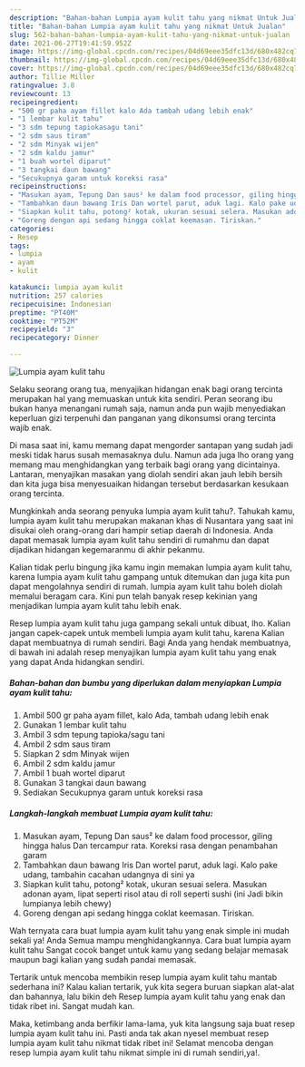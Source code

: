 ```yaml
---
description: "Bahan-bahan Lumpia ayam kulit tahu yang nikmat Untuk Jualan"
title: "Bahan-bahan Lumpia ayam kulit tahu yang nikmat Untuk Jualan"
slug: 562-bahan-bahan-lumpia-ayam-kulit-tahu-yang-nikmat-untuk-jualan
date: 2021-06-27T19:41:59.952Z
image: https://img-global.cpcdn.com/recipes/04d69eee35dfc13d/680x482cq70/lumpia-ayam-kulit-tahu-foto-resep-utama.jpg
thumbnail: https://img-global.cpcdn.com/recipes/04d69eee35dfc13d/680x482cq70/lumpia-ayam-kulit-tahu-foto-resep-utama.jpg
cover: https://img-global.cpcdn.com/recipes/04d69eee35dfc13d/680x482cq70/lumpia-ayam-kulit-tahu-foto-resep-utama.jpg
author: Tillie Miller
ratingvalue: 3.8
reviewcount: 13
recipeingredient:
- "500 gr paha ayam fillet kalo Ada tambah udang lebih enak"
- "1 lembar kulit tahu"
- "3 sdm tepung tapiokasagu tani"
- "2 sdm saus tiram"
- "2 sdm Minyak wijen"
- "2 sdm kaldu jamur"
- "1 buah wortel diparut"
- "3 tangkai daun bawang"
- "Secukupnya garam untuk koreksi rasa"
recipeinstructions:
- "Masukan ayam, Tepung Dan saus² ke dalam food processor, giling hingga halus Dan tercampur rata. Koreksi rasa dengan penambahan garam"
- "Tambahkan daun bawang Iris Dan wortel parut, aduk lagi. Kalo pake udang, tambahin cacahan udangnya di sini ya"
- "Siapkan kulit tahu, potong² kotak, ukuran sesuai selera. Masukan adonan ayam, lipat seperti risol atau di roll seperti sushi (ini Jadi bikin lumpianya lebih chewy)"
- "Goreng dengan api sedang hingga coklat keemasan. Tiriskan."
categories:
- Resep
tags:
- lumpia
- ayam
- kulit

katakunci: lumpia ayam kulit 
nutrition: 257 calories
recipecuisine: Indonesian
preptime: "PT40M"
cooktime: "PT52M"
recipeyield: "3"
recipecategory: Dinner

---
```



![Lumpia ayam kulit tahu](https://img-global.cpcdn.com/recipes/04d69eee35dfc13d/680x482cq70/lumpia-ayam-kulit-tahu-foto-resep-utama.jpg)

Selaku seorang orang tua, menyajikan hidangan enak bagi orang tercinta merupakan hal yang memuaskan untuk kita sendiri. Peran seorang ibu bukan hanya menangani rumah saja, namun anda pun wajib menyediakan keperluan gizi terpenuhi dan panganan yang dikonsumsi orang tercinta wajib enak.

Di masa  saat ini, kamu memang dapat mengorder santapan yang sudah jadi meski tidak harus susah memasaknya dulu. Namun ada juga lho orang yang memang mau menghidangkan yang terbaik bagi orang yang dicintainya. Lantaran, menyajikan masakan yang diolah sendiri akan jauh lebih bersih dan kita juga bisa menyesuaikan hidangan tersebut berdasarkan kesukaan orang tercinta. 



Mungkinkah anda seorang penyuka lumpia ayam kulit tahu?. Tahukah kamu, lumpia ayam kulit tahu merupakan makanan khas di Nusantara yang saat ini disukai oleh orang-orang dari hampir setiap daerah di Indonesia. Anda dapat memasak lumpia ayam kulit tahu sendiri di rumahmu dan dapat dijadikan hidangan kegemaranmu di akhir pekanmu.

Kalian tidak perlu bingung jika kamu ingin memakan lumpia ayam kulit tahu, karena lumpia ayam kulit tahu gampang untuk ditemukan dan juga kita pun dapat mengolahnya sendiri di rumah. lumpia ayam kulit tahu boleh diolah memalui beragam cara. Kini pun telah banyak resep kekinian yang menjadikan lumpia ayam kulit tahu lebih enak.

Resep lumpia ayam kulit tahu juga gampang sekali untuk dibuat, lho. Kalian jangan capek-capek untuk membeli lumpia ayam kulit tahu, karena Kalian dapat membuatnya di rumah sendiri. Bagi Anda yang hendak membuatnya, di bawah ini adalah resep menyajikan lumpia ayam kulit tahu yang enak yang dapat Anda hidangkan sendiri.

<!--inarticleads1-->

##### Bahan-bahan dan bumbu yang diperlukan dalam menyiapkan Lumpia ayam kulit tahu:

1. Ambil 500 gr paha ayam fillet, kalo Ada, tambah udang lebih enak
1. Gunakan 1 lembar kulit tahu
1. Ambil 3 sdm tepung tapioka/sagu tani
1. Ambil 2 sdm saus tiram
1. Siapkan 2 sdm Minyak wijen
1. Ambil 2 sdm kaldu jamur
1. Ambil 1 buah wortel diparut
1. Gunakan 3 tangkai daun bawang
1. Sediakan Secukupnya garam untuk koreksi rasa




<!--inarticleads2-->

##### Langkah-langkah membuat Lumpia ayam kulit tahu:

1. Masukan ayam, Tepung Dan saus² ke dalam food processor, giling hingga halus Dan tercampur rata. Koreksi rasa dengan penambahan garam
1. Tambahkan daun bawang Iris Dan wortel parut, aduk lagi. Kalo pake udang, tambahin cacahan udangnya di sini ya
1. Siapkan kulit tahu, potong² kotak, ukuran sesuai selera. Masukan adonan ayam, lipat seperti risol atau di roll seperti sushi (ini Jadi bikin lumpianya lebih chewy)
1. Goreng dengan api sedang hingga coklat keemasan. Tiriskan.




Wah ternyata cara buat lumpia ayam kulit tahu yang enak simple ini mudah sekali ya! Anda Semua mampu menghidangkannya. Cara buat lumpia ayam kulit tahu Sangat cocok banget untuk kamu yang sedang belajar memasak maupun bagi kalian yang sudah pandai memasak.

Tertarik untuk mencoba membikin resep lumpia ayam kulit tahu mantab sederhana ini? Kalau kalian tertarik, yuk kita segera buruan siapkan alat-alat dan bahannya, lalu bikin deh Resep lumpia ayam kulit tahu yang enak dan tidak ribet ini. Sangat mudah kan. 

Maka, ketimbang anda berfikir lama-lama, yuk kita langsung saja buat resep lumpia ayam kulit tahu ini. Pasti anda tak akan nyesel membuat resep lumpia ayam kulit tahu nikmat tidak ribet ini! Selamat mencoba dengan resep lumpia ayam kulit tahu nikmat simple ini di rumah sendiri,ya!.

